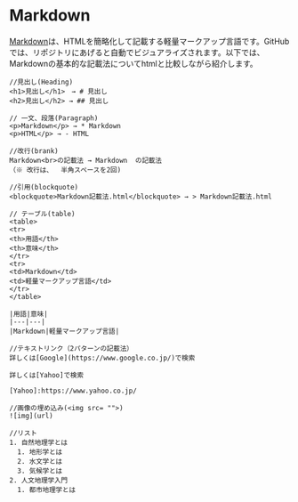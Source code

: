# Markdown
[Markdown](https://ja.wikipedia.org/wiki/Markdown)は、HTMLを簡略化して記載する軽量マークアップ言語です。GitHubでは、リポジトリにあげると自動でビジュアライズされます。以下では、Markdownの基本的な記載法についてhtmlと比較しながら紹介します。

```
//見出し(Heading)
<h1>見出し</h1>　→ # 見出し
<h2>見出し</h2> → ## 見出し

// 一文、段落(Paragraph)
<p>Markdown</p> → * Markdown
<p>HTML</p> → - HTML

//改行(brank)
Markdown<br>の記載法 → Markdown  の記載法
（※ 改行は、  半角スペースを2回)

//引用(blockquote)
<blockquote>Markdown記載法.html</blockquote> → > Markdown記載法.html

// テーブル(table)
<table>
<tr>
<th>用語</th>
<th>意味</th>
</tr>
<tr>
<td>Markdown</td>
<td>軽量マークアップ言語</td>
</tr>
</table>

|用語|意味|
|---|---|
|Markdown|軽量マークアップ言語|

//テキストリンク（2パターンの記載法）
詳しくは[Google](https://www.google.co.jp/)で検索

詳しくは[Yahoo]で検索

[Yahoo]:https://www.yahoo.co.jp/

//画像の埋め込み(<img src= "">)
![img](url)

//リスト
1. 自然地理学とは
  1. 地形学とは
  2. 水文学とは
  3. 気候学とは
2. 人文地理学入門
  1. 都市地理学とは

```

